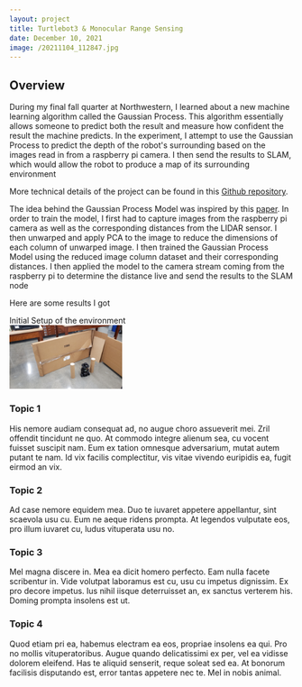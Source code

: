 ```yaml
---
layout: project
title: Turtlebot3 & Monocular Range Sensing
date: December 10, 2021
image: /20211104_112847.jpg
---
```


## Overview
During my final fall quarter at Northwestern, I learned about a new machine learning algorithm called the Gaussian Process.  This algorithm essentially allows someone to predict both the result and measure how confident the result the machine predicts.  In the experiment, I attempt to use the Gaussian Process to predict the depth of the robot's surrounding based on the images read in from a raspberry pi camera.  I then send the results to SLAM, which would allow the robot to produce a map of its surrounding environment

More technical details of the project can be found in this <a href="https://github.com/chen2156/MSRFinalProject">Github repository</a>.

The idea behind the Gaussian Process Model was inspired by this <a href="https://ieeexplore.ieee.org/document/4543324">paper</a>.  In order to train the model, I first had to capture images from the raspberry pi camera as well as the corresponding distances from the LIDAR sensor.  I then unwarped and apply PCA to the image to reduce the dimensions of each column of unwarped image.  I then trained the Gaussian Process Model using the reduced image column dataset and their corresponding distances.  I then applied the model to the camera stream coming from the raspberry pi to determine the distance live and send the results to the SLAM node   

Here are some results I got

Initial Setup of the environment  
<img src="/robotSetting.jpg" width="200">  






### Topic 1
His nemore audiam consequat ad, no augue choro assueverit mei. Zril offendit tincidunt ne quo. At commodo integre alienum sea, cu vocent fuisset suscipit nam. Eum ex tation omnesque adversarium, mutat autem putant te nam. Id vix facilis complectitur, vis vitae vivendo euripidis ea, fugit eirmod an vix.

### Topic 2
Ad case nemore equidem mea. Duo te iuvaret appetere appellantur, sint scaevola usu cu. Eum ne aeque ridens prompta. At legendos vulputate eos, pro illum iuvaret cu, ludus vituperata usu no.

### Topic 3
Mel magna discere in. Mea ea dicit homero perfecto. Eam nulla facete scribentur in. Vide volutpat laboramus est cu, usu cu impetus dignissim. Ex pro decore impetus. Ius nihil iisque deterruisset an, ex sanctus verterem his. Doming prompta insolens est ut.

### Topic 4
Quod etiam pri ea, habemus electram ea eos, propriae insolens ea qui. Pro no mollis vituperatoribus. Augue quando delicatissimi ex per, vel ea vidisse dolorem eleifend. Has te aliquid senserit, reque soleat sed ea. At bonorum facilisis disputando est, error tantas appetere nec te. Mel in nobis animal.